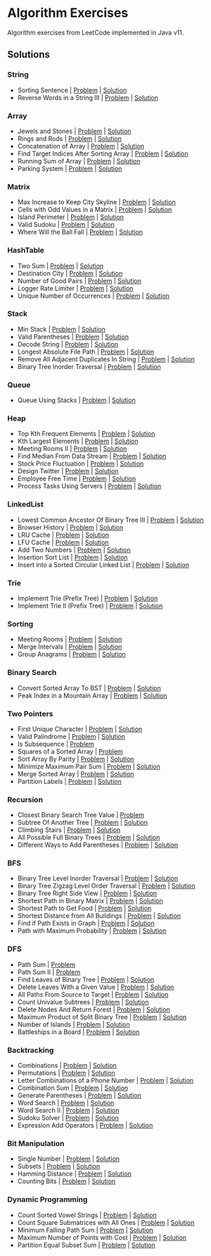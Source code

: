 # Algorithm Exercises
Algorithm exercises from LeetCode implemented in Java v11.

## Solutions

### String
- Sorting Sentence | [Problem](https://leetcode.com/problems/sorting-the-sentence) | [Solution](src/solutions/SortingSentence.java)
- Reverse Words in a String III | [Problem](https://leetcode.com/problems/reverse-words-in-a-string-iii) | [Solution](src/solutions/ReverseWordsInStringIII.java)

### Array
- Jewels and Stones | [Problem](https://leetcode.com/problems/jewels-and-stones) | [Solution](src/solutions/JewelsAndStones.java)
- Rings and Rods | [Problem](https://leetcode.com/problems/rings-and-rods) | [Solution](src/solutions/RingsAndRods.java)
- Concatenation of Array | [Problem](https://leetcode.com/problems/concatenation-of-array) | [Solution](src/solutions/ConcatenationOfArray.java)
- Find Target Indices After Sorting Array | [Problem](https://leetcode.com/problems/find-target-indices-after-sorting-array) | [Solution](src/solutions/FindTargetIndices.java)
- Running Sum of Array | [Problem](https://leetcode.com/problems/running-sum-of-1d-array) | [Solution](src/solutions/RunningSumOfArray.java)
- Parking System | [Problem](https://leetcode.com/problems/design-parking-system) | [Solution](src/solutions/ParkingSystem.java)

### Matrix
- Max Increase to Keep City Skyline | [Problem](https://leetcode.com/problems/max-increase-to-keep-city-skyline) | [Solution](src/solutions/MaxIncreaseToKeepCitySkyline.java)
- Cells with Odd Values in a Matrix | [Problem](https://leetcode.com/problems/cells-with-odd-values-in-a-matrix) | [Solution](src/solutions/OddCellsInMatrix.java)
- Island Perimeter | [Problem](https://leetcode.com/problems/island-perimeter) | [Solution](src/solutions/IslandPerimeter.java)
- Valid Sudoku | [Problem](https://leetcode.com/problems/valid-sudoku) | [Solution](src/solutions/ValidSudoku.java)
- Where Will the Ball Fall | [Problem](https://leetcode.com/problems/where-will-the-ball-fall) | [Solution](src/solutions/WhereWillTheBallFall.java)

### HashTable
- Two Sum | [Problem](https://leetcode.com/problems/two-sum) | [Solution](src/solutions/TwoSum.java)
- Destination City | [Problem](https://leetcode.com/problems/destination-city) | [Solution](src/solutions/DestinationCity.java)
- Number of Good Pairs | [Problem](https://leetcode.com/problems/number-of-good-pairs) | [Solution](src/solutions/NumberOfGoodPairs.java)
- Logger Rate Limiter | [Problem](https://leetcode.com/problems/logger-rate-limiter) | [Solution](src/solutions/Logger.java)
- Unique Number of Occurrences | [Problem](https://leetcode.com/problems/unique-number-of-occurrences) | [Solution](src/solutions/UniqueNumberOfOccurrences.java)

### Stack
- Min Stack | [Problem](https://leetcode.com/problems/min-stack) | [Solution](src/solutions/MinStack.java)
- Valid Parentheses | [Problem](https://leetcode.com/problems/valid-parentheses) | [Solution](src/solutions/ValidParentheses.java)
- Decode String | [Problem](https://leetcode.com/problems/decode-string) | [Solution](src/solutions/DecodeString.java)
- Longest Absolute File Path | [Problem](https://leetcode.com/problems/longest-absolute-file-path) | [Solution](src/solutions/LongestAbsoluteFilePath.java)
- Remove All Adjacent Duplicates In String | [Problem](https://leetcode.com/problems/remove-all-adjacent-duplicates-in-string) | [Solution](src/solutions/RemoveDuplicatesInString.java)
- Binary Tree Inorder Traversal | [Problem](https://leetcode.com/problems/binary-tree-inorder-traversal) | [Solution](src/solutions/BinaryTreeInorderTraversal.java)

### Queue
- Queue Using Stacks | [Problem](https://leetcode.com/problems/implement-queue-using-stacks) | [Solution](src/solutions/QueueUsingStacks.java)

### Heap
- Top Kth Frequent Elements | [Problem](https://leetcode.com/problems/top-k-frequent-elements) | [Solution](src/solutions/TopKthFrequentElements.java)
- Kth Largest Elements | [Problem](https://leetcode.com/problems/kth-largest-element-in-an-array) | [Solution](src/solutions/KthLargestElement.java)
- Meeting Rooms II | [Problem](https://leetcode.com/problems/meeting-rooms-ii) | [Solution](src/solutions/MeetingRoomsII.java)
- Find Median From Data Stream | [Problem](https://leetcode.com/problems/find-median-from-data-stream) | [Solution](src/solutions/FindMedianFromDataStream.java)
- Stock Price Fluctuation | [Problem](https://leetcode.com/problems/stock-price-fluctuation) | [Solution](src/solutions/StockPrice.java)
- Design Twitter | [Problem](https://leetcode.com/problems/design-twitter) | [Solution](src/solutions/Twitter.java)
- Employee Free Time | [Problem](https://leetcode.com/problems/employee-free-time) | [Solution](src/solutions/EmployeeFreeTime.java)
- Process Tasks Using Servers | [Problem](https://leetcode.com/problems/process-tasks-using-servers) | [Solution](src/solutions/ProcessTasksUsingServers.java)

### LinkedList
- Lowest Common Ancestor Of Binary Tree III | [Problem](https://leetcode.com/problems/lowest-common-ancestor-of-a-binary-tree-iii) | [Solution](src/solutions/LowestCommonAncestorOfBinaryTreeIII.java)
- Browser History | [Problem](https://leetcode.com/problems/design-browser-history) | [Solution](src/solutions/BrowserHistory.java)
- LRU Cache | [Problem](https://leetcode.com/problems/lru-cache) | [Solution](src/solutions/LRUCache.java)
- LFU Cache | [Problem](https://leetcode.com/problems/lfu-cache) | [Solution](src/solutions/LFUCache.java)
- Add Two Numbers | [Problem](https://leetcode.com/problems/add-two-numbers) | [Solution](src/solutions/AddTwoNumbers.java)
- Insertion Sort List | [Problem](https://leetcode.com/problems/insertion-sort-list) | [Solution](src/solutions/InsertionSortList.java)
- Insert into a Sorted Circular Linked List | [Problem](https://leetcode.com/problems/insert-into-a-sorted-circular-linked-list) | [Solution](src/solutions/InsertIntoSortedCircularLinkedList.java)

### Trie
- Implement Trie (Prefix Tree) | [Problem](https://leetcode.com/problems/implement-trie-prefix-tree) | [Solution](src/solutions/Trie.java)
- Implement Trie II (Prefix Tree) | [Problem](https://leetcode.com/problems/implement-trie-ii-prefix-tree) | [Solution](src/solutions/TrieII.java)

### Sorting
- Meeting Rooms | [Problem](https://leetcode.com/problems/meeting-rooms) | [Solution](src/solutions/MeetingRooms.java)
- Merge Intervals | [Problem](https://leetcode.com/problems/merge-intervals) | [Solution](src/solutions/MergeIntervals.java)
- Group Anagrams | [Problem](https://leetcode.com/problems/group-anagrams) | [Solution](src/solutions/GroupAnagrams.java)

### Binary Search
- Convert Sorted Array To BST | [Problem](https://leetcode.com/problems/convert-sorted-array-to-binary-search-tree) | [Solution](src/solutions/ConvertSortedArrayToBST.java)
- Peak Index in a Mountain Array | [Problem](https://leetcode.com/problems/peak-index-in-a-mountain-array) | [Solution](src/solutions/PeakIndexInMountainArray.java)

### Two Pointers
- First Unique Character | [Problem](https://leetcode.com/problems/first-unique-character-in-a-string) | [Solution](src/solutions/FirstUniqueCharacter.java)
- Valid Palindrome | [Problem](https://leetcode.com/problems/valid-palindrome) | [Solution](src/solutions/ValidPalindrome.java)
- Is Subsequence | [Problem](https://leetcode.com/problems/is-subsequence)
- Squares of a Sorted Array | [Problem](https://leetcode.com/problems/squares-of-a-sorted-array)
- Sort Array By Parity | [Problem](https://leetcode.com/problems/sort-array-by-parity) | [Solution](src/solutions/SortArrayByParity.java)
- Minimize Maximum Pair Sum | [Problem](https://leetcode.com/problems/minimize-maximum-pair-sum-in-array) | [Solution](src/solutions/MinimizeMaximumPairSum.java)
- Merge Sorted Array | [Problem](https://leetcode.com/problems/merge-sorted-array) | [Solution](src/solutions/MergeSortedArray.java)
- Partition Labels | [Problem](https://leetcode.com/problems/partition-labels) | [Solution](src/solutions/PartitionLabels.java)

### Recursion
- Closest Binary Search Tree Value | [Problem](https://leetcode.com/problems/closest-binary-search-tree-value)
- Subtree Of Another Tree | [Problem](https://leetcode.com/problems/subtree-of-another-tree) | [Solution](src/solutions/SubtreeOfAnotherTree.java)
- Climbing Stairs | [Problem](https://leetcode.com/problems/climbing-stairs) | [Solution](src/solutions/ClimbingStairs.java)
- All Possible Full Binary Trees | [Problem](https://leetcode.com/problems/all-possible-full-binary-trees) | [Solution](src/solutions/AllPossibleFullBinaryTrees.java)
- Different Ways to Add Parentheses | [Problem](https://leetcode.com/problems/different-ways-to-add-parentheses) | [Solution](src/solutions/DifferentWaysToAddParentheses.java)

### BFS
- Binary Tree Level Inorder Traversal | [Problem](https://leetcode.com/problems/binary-tree-level-order-traversal) | [Solution](src/solutions/BinaryTreeLevelOrderTraversal.java)
- Binary Tree Zigzag Level Order Traversal | [Problem](https://leetcode.com/problems/binary-tree-zigzag-level-order-traversal) | [Solution](src/solutions/BinaryTreeZigzagLevelOrderTraversal.java)
- Binary Tree Right Side View | [Problem](https://leetcode.com/problems/binary-tree-right-side-view) | [Solution](src/solutions/BinaryTreeRightSideView.java)
- Shortest Path in Binary Matrix | [Problem](https://leetcode.com/problems/shortest-path-in-binary-matrix) | [Solution](src/solutions/ShortestPathInBinaryMatrix.java)
- Shortest Path to Get Food | [Problem](https://leetcode.com/problems/shortest-path-to-get-food) | [Solution](src/solutions/ShortestPathToGetFood.java)
- Shortest Distance from All Buildings | [Problem](https://leetcode.com/problems/shortest-distance-from-all-buildings) | [Solution](src/solutions/ShortestDistanceFromAllBuildings.java)
- Find if Path Exists in Graph | [Problem](https://leetcode.com/problems/find-if-path-exists-in-graph) | [Solution](src/solutions/FindIfPathExistsInGraph.java)
- Path with Maximum Probability | [Problem](https://leetcode.com/problems/path-with-maximum-probability) | [Solution](src/solutions/PathWithMaximumProbability.java)

### DFS
- Path Sum | [Problem](https://leetcode.com/problems/path-sum)
- Path Sum II | [Problem](https://leetcode.com/problems/path-sum-ii)
- Find Leaves of Binary Tree | [Problem](https://leetcode.com/problems/find-leaves-of-binary-tree) | [Solution](src/solutions/FindLeavesOfBinaryTree.java)
- Delete Leaves With a Given Value | [Problem](https://leetcode.com/problems/delete-leaves-with-a-given-value) | [Solution](src/solutions/DeleteLeavesWithGivenValue.java)
- All Paths From Source to Target | [Problem](https://leetcode.com/problems/all-paths-from-source-to-target) | [Solution](src/solutions/AllPathsFromSourceToTarget.java)
- Count Univalue Subtrees | [Problem](https://leetcode.com/problems/count-univalue-subtrees) | [Solution](src/solutions/CountUnivalueSubtrees.java)
- Delete Nodes And Return Forest | [Problem](https://leetcode.com/problems/delete-nodes-and-return-forest) | [Solution](src/solutions/DeleteNodesAndReturnForest.java)
- Maximum Product of Split Binary Tree | [Problem](https://leetcode.com/problems/maximum-product-of-splitted-binary-tree) | [Solution](src/solutions/MaximumProductOfSplitBinaryTree.java)
- Number of Islands | [Problem](https://leetcode.com/problems/number-of-islands) | [Solution](src/solutions/NumberOfIslands.java)
- Battleships in a Board | [Problem](https://leetcode.com/problems/battleships-in-a-board) | [Solution](src/solutions/BattleshipsInBoard.java)

### Backtracking
- Combinations | [Problem](https://leetcode.com/problems/combinations) | [Solution](src/solutions/Combinations.java)
- Permutations | [Problem](https://leetcode.com/problems/permutations) | [Solution](src/solutions/Permutations.java)
- Letter Combinations of a Phone Number | [Problem](https://leetcode.com/problems/letter-combinations-of-a-phone-number) | [Solution](src/solutions/LetterCombinationsOfPhoneNumber.java)
- Combination Sum | [Problem](https://leetcode.com/problems/combination-sum) | [Solution](src/solutions/CombinationSum.java)
- Generate Parentheses | [Problem](https://leetcode.com/problems/generate-parentheses) | [Solution](src/solutions/GenerateParentheses.java)
- Word Search | [Problem](https://leetcode.com/problems/word-search) | [Solution](src/solutions/WordSearch.java)
- Word Search II | [Problem](https://leetcode.com/problems/word-search-ii) | [Solution](src/solutions/WordSearchII.java)
- Sudoku Solver | [Problem](https://leetcode.com/problems/sudoku-solver) | [Solution](src/solutions/SudokuSolver.java)
- Expression Add Operators | [Problem](https://leetcode.com/problems/expression-add-operators) | [Solution](src/solutions/ExpressionAddOperators.java)

### Bit Manipulation
- Single Number | [Problem](https://leetcode.com/problems/single-number) | [Solution](src/solutions/SingleNumber.java)
- Subsets | [Problem](https://leetcode.com/problems/subsets) | [Solution](src/solutions/Subsets.java)
- Hamming Distance | [Problem](https://leetcode.com/problems/hamming-distance) | [Solution](src/solutions/HammingDistance.java)
- Counting Bits | [Problem](https://leetcode.com/problems/counting-bits) | [Solution](src/solutions/CountingBits.java)

### Dynamic Programming
- Count Sorted Vowel Strings | [Problem](https://leetcode.com/problems/count-sorted-vowel-strings) | [Solution](src/solutions/CountSortedVowelStrings.java)
- Count Square Submatrices with All Ones | [Problem](https://leetcode.com/problems/count-square-submatrices-with-all-ones) | [Solution](src/solutions/CountSquareSubmatrices.java)
- Minimum Falling Path Sum | [Problem](https://leetcode.com/problems/minimum-falling-path-sum) | [Solution](src/solutions/MinimumFallingPathSum.java)
- Maximum Number of Points with Cost | [Problem](https://leetcode.com/problems/maximum-number-of-points-with-cost) | [Solution](src/solutions/MaximumNumberOfPointsWithCost.java)
- Partition Equal Subset Sum | [Problem](https://leetcode.com/problems/partition-equal-subset-sum) | [Solution](src/solutions/PartitionEqualSubsetSum.java)